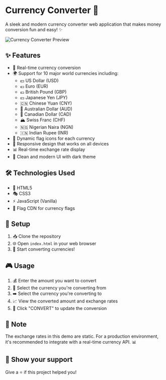# Currency Converter 💱

A sleek and modern currency converter web application that makes money conversion fun and easy! ✨

![Currency Converter Preview](preview.png)

## ✨ Features

- 🚀 Real-time currency conversion
- 🌍 Support for 10 major world currencies including:
  - 💵 US Dollar (USD)
  - 💶 Euro (EUR)
  - 💷 British Pound (GBP)
  - 💴 Japanese Yen (JPY)
  - 🇨🇳 Chinese Yuan (CNY)
  - 🦘 Australian Dollar (AUD)
  - 🍁 Canadian Dollar (CAD)
  - 🏔️ Swiss Franc (CHF)
  - 🇳🇬 Nigerian Naira (NGN)
  - 🇮🇳 Indian Rupee (INR)
- 🎌 Dynamic flag icons for each currency
- 📱 Responsive design that works on all devices
- 📊 Real-time exchange rate display
- 🌙 Clean and modern UI with dark theme

## 🛠️ Technologies Used

- 🎨 HTML5
- 🎭 CSS3
- ⚡ JavaScript (Vanilla)
- 🚩 Flag CDN for currency flags

## 🚀 Setup

1. 📥 Clone the repository
2. 🌐 Open `index.html` in your web browser
3. 💫 Start converting currencies!

## 🎮 Usage

1. 💰 Enter the amount you want to convert
2. 🔄 Select the currency you're converting from
3. ➡️ Select the currency you're converting to
4. 📈 View the converted amount and exchange rates
5. 🎯 Click "CONVERT" to update the conversion

## 📝 Note

The exchange rates in this demo are static. For a production environment, it's recommended to integrate with a real-time currency API. 📊




## 🌟 Show your support

Give a ⭐️ if this project helped you!
